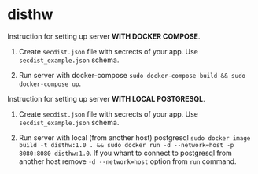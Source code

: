 # disthw

Instruction for setting up server **WITH DOCKER COMPOSE**.

1. Create `secdist.json` file with secrects of your app. Use `secdist_example.json` schema.

2. Run server with docker-compose `sudo docker-compose build && sudo docker-compose up`.

Instruction for setting up server **WITH LOCAL POSTGRESQL**.

1. Create `secdist.json` file with secrects of your app. Use `secdist_example.json` schema.

2. Run server with local (from another host) postgresql `sudo docker image build -t disthw:1.0 . && sudo docker run -d --network=host -p 8080:8080 disthw:1.0`. If you whant to connect to postgresql from another host remove `-d --network=host` option from `run` command.

